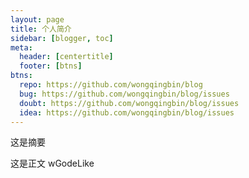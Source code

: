 ```yaml
---
layout: page
title: 个人简介
sidebar: [blogger, toc]
meta:
  header: [centertitle]
  footer: [btns]
btns:
  repo: https://github.com/wongqingbin/blog
  bug: https://github.com/wongqingbin/blog/issues
  doubt: https://github.com/wongqingbin/blog/issues
  idea: https://github.com/wongqingbin/blog/issues
---
```


这是摘要

<!-- more -->

这是正文
wGodeLike